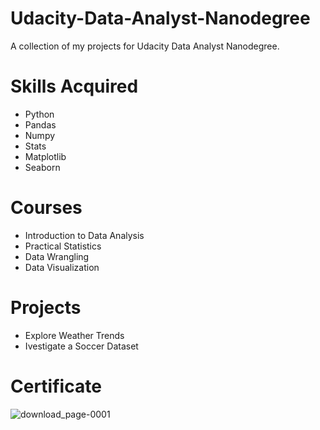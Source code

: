 # Udacity-Data-Analyst-Nanodegree
A collection of my projects for Udacity Data Analyst Nanodegree.

# Skills Acquired
- Python 
- Pandas
- Numpy
- Stats
- Matplotlib
- Seaborn

# Courses
- Introduction to Data Analysis
- Practical Statistics
- Data Wrangling
- Data Visualization

# Projects
- Explore Weather Trends
- Ivestigate a Soccer Dataset

# Certificate
![download_page-0001](https://user-images.githubusercontent.com/97810968/174884301-0b569409-11bd-4b9d-9ce1-03a0d4292b0e.jpg)
